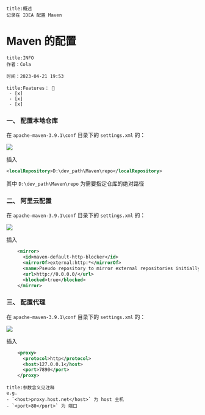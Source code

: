

```ad-summary
title:概述
记录在 IDEA 配置 Maven
```

# Maven 的配置

```ad-tip
title:INFO
作者：Cola

时间：2023-04-21 19:53 
```

```ad-todo
title:Features： 🐔
 - [x] 
 - [x] 
 - [x] 
```

### 一、 配置本地仓库

在 `apache-maven-3.9.1\conf` 目录下的 `settings.xml` 的：

![](https://cola-picgo-1311841992.cos.ap-beijing.myqcloud.com/20230422031242.png)


插入

```xml
<localRepository>D:\dev_path\Maven\repo</localRepository>
```

其中 `D:\dev_path\Maven\repo` 为需要指定仓库的绝对路径

### 二、 阿里云配置

在 `apache-maven-3.9.1\conf` 目录下的 `settings.xml` 的：

![](https://cola-picgo-1311841992.cos.ap-beijing.myqcloud.com/20230422030353.png)

插入

```xml
    <mirror>
      <id>maven-default-http-blocker</id>
      <mirrorOf>external:http:*</mirrorOf>
      <name>Pseudo repository to mirror external repositories initially using HTTP.</name>
      <url>http://0.0.0.0/</url>
      <blocked>true</blocked>
    </mirror>
```



### 三、 配置代理

在 `apache-maven-3.9.1\conf` 目录下的 `settings.xml` 的：

![](https://cola-picgo-1311841992.cos.ap-beijing.myqcloud.com/20230422030442.png)

插入

```xml
    <proxy>
      <protocol>http</protocol>
      <host>127.0.0.1</host>
      <port>7890</port>
    </proxy>
```

```ad-attention
title:参数含义见注释
e.g.      
- `<host>proxy.host.net</host>` 为 host 主机
- `<port>80</port>` 为 端口
	       
```
